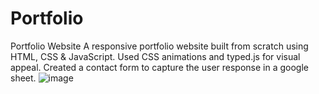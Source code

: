 # Portfolio
Portfolio Website
A responsive portfolio website built from scratch using HTML, CSS & JavaScript.
Used CSS animations and typed.js for visual appeal.
Created a contact form to capture the user response in a google sheet.
![image](https://github.com/PrithwishSarkar/Portfolio/assets/141351896/610d864f-9fff-4c3d-9c81-c7e21a641987)
